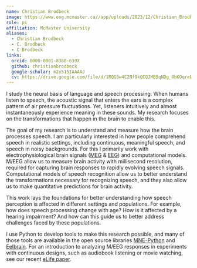 ```yaml
---
name: Christian Brodbeck
image: https://www.eng.mcmaster.ca//app/uploads/2023/12/Christian_Brodbeck_Headshot-400x400.jpg
role: pi
affiliation: McMaster University
aliases:
  - Christian Brodbeck
  - C. Brodbeck
  - C Brodbeck
links:
  orcid: 0000-0001-8380-639X
  github: christianbrodbeck
  google-scholar: m2x515IAAAAJ
  cv: https://drive.google.com/file/d/1RQG5w4C2Nf9kQCQJMB5qNDg_0bKOqreD/view?usp=share_link
---
```



I study the neural basis of language and speech processing. 
When humans listen to speech, 
the acoustic signal that enters the ears is a complex pattern of air pressure fluctuations.
Yet, listeners intuitively and almost instantaneously experience meaning in these sounds. 
My research focuses on the transformations that happen in the brain to enable this.

The goal of my research is to understand and measure how the brain processes speech.
I am particularly interested in how people comprehend speech in realistic settings, 
including continuous, meaningful speech, and speech in noisy backgrounds.
For this I primarily work with electrophysiological brain signals
([MEG](https://en.wikipedia.org/wiki/Magnetoencephalography) 
& [EEG](https://en.wikipedia.org/wiki/Electroencephalography))
and computational models. 
M/EEG allow us to measure brain activity with millisecond resolution, required 
for capturing brain responses to rapidly evolving speech signals.
Computational models of speech recognition allow us to better understand 
the transformations necessary for recognizing speech, 
and they also allow us to make quantitative predictions for brain activity.

This work lays the foundations for better understanding how speech perception
is affected in different settings and populations.
For example, how does speech processing change with age?
How is it affected by a hearing impairment?
And how can this guide us to better address challenges faced by these populations.

I use Python to develop tools to make this research possible, 
and many of those tools are available in the open source libraries
[MNE-Python](https://mne.tools) and [Eelbrain](https://eelbrain.readthedocs.io).
For an introduction to analyzing M/EEG responses in experiments 
with continuous designs, such as audiobook listening or movie watching,
see our recent [eLife paper](https://doi.org/10.7554/eLife.85012). 
